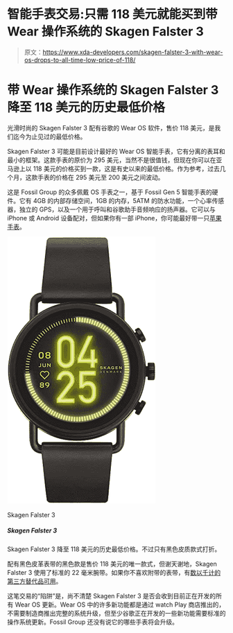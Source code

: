 # 智能手表交易:只需 118 美元就能买到带 Wear 操作系统的 Skagen Falster 3

> 原文：<https://www.xda-developers.com/skagen-falster-3-with-wear-os-drops-to-all-time-low-price-of-118/>

# 带 Wear 操作系统的 Skagen Falster 3 降至 118 美元的历史最低价格

光滑时尚的 Skagen Falster 3 配有谷歌的 Wear OS 软件，售价 118 美元，是我们迄今为止见过的最低价格。

Skagen Falster 3 可能是目前设计最好的 Wear OS 智能手表，它有分离的表耳和最小的框架。这款手表的原价为 295 美元，当然不是很值钱，但现在你可以在亚马逊上以 118 美元的价格买到一款，这是有史以来的最低价格。作为参考，过去几个月，这款手表的价格在 295 美元至 200 美元之间波动。

这是 Fossil Group 的众多佩戴 OS 手表之一，基于 Fossil Gen 5 智能手表的硬件。它有 4GB 的内部存储空间，1GB 的内存，5ATM 的防水功能，一个心率传感器，独立的 GPS，以及一个用于呼叫和谷歌助手音频响应的扬声器。它可以与 iPhone 或 Android 设备配对，但如果你有一部 iPhone，你可能最好带一只[苹果手表](https://www.xda-developers.com/tag/apple-watch/)。

 <picture>![The Skagen Falster 3 is down to its lowest-ever price of $118\. However, only the black leather style is discounted.](img/47200a7e981642dfb98e45fc3f4fcea2.png)</picture> 

Skagen Falster 3

##### Skagen Falster 3

Skagen Falster 3 降至 118 美元的历史最低价格。不过只有黑色皮质款式打折。

配有黑色皮革表带的黑色款是售价 118 美元的唯一款式，但谢天谢地，Skagen Falster 3 使用了标准的 22 毫米腕带。如果你不喜欢附带的表带，有[数以千计的第三方替代品可用](https://www.amazon.com/s?k=22+mm+band&tag=xda-1tkrgj7-20&ascsubtag=UUxdaUeUpU2171&asc_refurl=https%3A%2F%2Fwww.xda-developers.com%2Fskagen-falster-3-with-wear-os-drops-to-all-time-low-price-of-118%2F&asc_campaign=Short-Term)。

这笔交易的“陷阱”是，尚不清楚 Skagen Falster 3 是否会收到目前正在开发的所有 Wear OS 更新。Wear OS 中的许多新功能都是通过 watch Play 商店推出的，不需要制造商推出完整的系统升级，但至少谷歌正在开发的一些新功能需要标准的操作系统更新。Fossil Group 还没有说它的哪些手表将会升级。